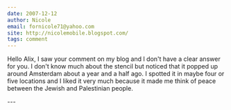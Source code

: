 ```yaml
---
date: 2007-12-12
author: Nicole
email: fornicole71@yahoo.com
site: http://nicolemobile.blogspot.com/
tags: comment
---
```


<p>Hello Alix, I saw your comment on my blog and I don't have a clear answer for you. I don't know much about the stencil but noticed that it popped up around Amsterdam about a year and a half ago. I spotted it in maybe four or five locations and I liked it very much because it made me think of peace between the Jewish and Palestinian people.</p>
---